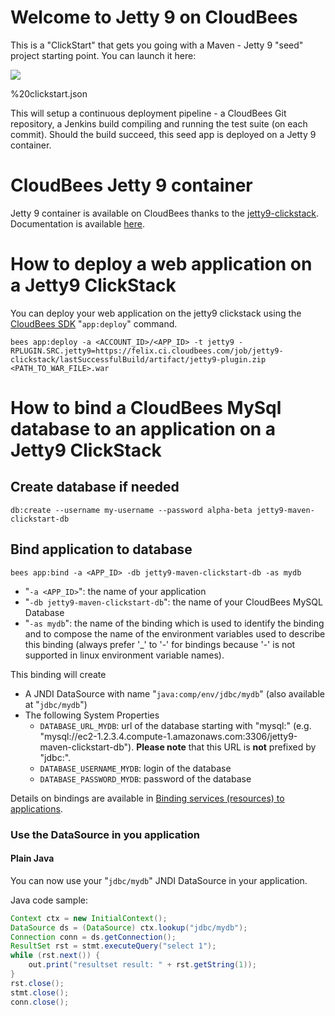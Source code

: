 # Welcome to Jetty 9 on CloudBees

This is a "ClickStart" that gets you going with a Maven - Jetty 9 "seed" project starting point. You can launch it here:

<a href="https://grandcentral.cloudbees.com/?CB_clickstart=https://raw.github.com/fbelzunc/jetty9-clickstart/blob/master/%20clickstart.json"><img src="https://d3ko533tu1ozfq.cloudfront.net/clickstart/deployInstantly.png"/></a>

%20clickstart.json

This will setup a continuous deployment pipeline - a CloudBees Git repository, a Jenkins build compiling and running the test suite (on each commit).
Should the build succeed, this seed app is deployed on a Jetty 9 container.

# CloudBees Jetty 9 container

Jetty 9 container is available on CloudBees thanks to the [jetty9-clickstack](https://github.com/CloudBees-community/tomcat7-clickstack). Documentation is available [here](https://developer.cloudbees.com/bin/view/RUN/Tomcat7).

# How to deploy a web application on a Jetty9 ClickStack

You can deploy your web application on the jetty9 clickstack using the [CloudBees SDK](https://developer.cloudbees.com/bin/view/RUN/BeesSDK) "`app:deploy`" command.

```
bees app:deploy -a <ACCOUNT_ID>/<APP_ID> -t jetty9 -RPLUGIN.SRC.jetty9=https://felix.ci.cloudbees.com/job/jetty9-clickstack/lastSuccessfulBuild/artifact/jetty9-plugin.zip <PATH_TO_WAR_FILE>.war
```

# How to bind a CloudBees MySql database to an application on a Jetty9 ClickStack

## Create database if needed
```
db:create --username my-username --password alpha-beta jetty9-maven-clickstart-db
```

## Bind application to database

```
bees app:bind -a <APP_ID> -db jetty9-maven-clickstart-db -as mydb
```
* "`-a <APP_ID>`": the name of your application
* "`-db jetty9-maven-clickstart-db`": the name of your CloudBees MySQL Database
* "`-as mydb`": the name of the binding which is used to identify the binding and to compose the name of the environment variables used to describe this binding (always prefer '_' to '-' for bindings because '-' is not supported in linux environment variable names).

This binding will create

* A JNDI DataSource with name "`java:comp/env/jdbc/mydb`" (also available at "`jdbc/mydb`")
* The following System Properties
  * `DATABASE_URL_MYDB`: url of the database starting with "mysql:" (e.g. "mysql://ec2-1.2.3.4.compute-1.amazonaws.com:3306/jetty9-maven-clickstart-db"). **Please note** that this URL is **not** prefixed by "jdbc:".
  * `DATABASE_USERNAME_MYDB`: login of the database
  * `DATABASE_PASSWORD_MYDB`: password of the database

Details on bindings are available in [Binding services (resources) to applications](https://developer.cloudbees.com/bin/view/RUN/Resource+Management).


### Use the DataSource in you application

#### Plain Java

You can now use your "`jdbc/mydb`" JNDI DataSource in your application.

Java code sample:

```java
Context ctx = new InitialContext();
DataSource ds = (DataSource) ctx.lookup("jdbc/mydb");
Connection conn = ds.getConnection();
ResultSet rst = stmt.executeQuery("select 1");
while (rst.next()) {
    out.print("resultset result: " + rst.getString(1));
}
rst.close();
stmt.close();
conn.close();
```



 




